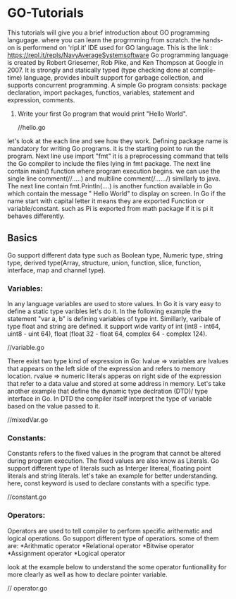 # GO-Tutorials
This tutorials will give you a brief introduction about GO programming langugage. where you can learn the progrmming from scratch. 
the hands-on is performend on 'ripl.it' IDE used for GO language. This is the link : https://repl.it/repls/NavyAverageSystemsoftware
Go programming language is created by Robert Griesemer, Rob Pike, and Ken Thompson at Google in 2007. It is strongly and statically typed (type checking done at compile-time) language, provides inbuilt support for garbage collection, and supports concurrent programming.
A simple Go program consists: package declaration, import packages, functios, variables, statement and expression, comments.

1) Write your first Go program that would print "Hello World".

    //hello.go
    
 let's look at the each line and see how they work.
Defining package name is mandatory for writing Go programs. it is the starting point to run the program. Next line use import "fmt" it      is a preprocessing command that tells the Go compiler to include the files lying in fmt package.
The next line contain main() function where program execution begins. we can use the single line comment(//.....) and multiline comment(/*......*/) simillarly to java.
The next line contain fmt.Println(....) is another function available in Go which contain the message " Hello World" to display on       screen.
In Go if the name start with capital letter it means they are exported Function or variable/constant. such as Pi is exported from math package if it is pi it behaves differently.

## Basics
Go support different data type such as Boolean type, Numeric type, string type, derived type(Array, structure, union, function, slice, function, interface, map and channel type).

### Variables:
In any language variables are used to store values. In Go it is vary easy to define a static type varibles let's do it. In the following example the statement "var a, b" is defining variables of type int. Simillarly, varibale of type float and string are defined. it support wide varity of int (int8 - int64, uint8 - uint 64), float (float 32 - float 64, complex 64 - complex 124).

//variable.go

There exist two type kind of expression in Go:
lvalue => variables are lvalues that appears on the left side of the expression and refers to memory location.
rvalue => numeric literals apperas on right side of the expression that refer to a data value and stored at some address in memory.
Let's take another example that define the dynamic type declration (DTD)/ type interface in Go. In DTD the compiler itself interpret the type of variable based on the value passed to it. 

//mixedVar.go

### Constants:
Constants refers to the fixed values in the program that cannot be altered during program execution. The fixed values are also know as Literals. Go support different type of literals such as Interger litereal, floating point literals and string literals. let's take an example for better understanding. here, const keyword is used to declare constants with a specific type.

//constant.go

### Operators:
Operators are used to tell compiler to perform specific arithematic and logical operations. Go support different type of operatiors. some of them are:
*Arithmatic operator
*Relational operator
*Bitwise operator 
*Assignment operator 
*Logical operator

look at the example below to understand the some operator funtionallity for more clearly as well as how to declare pointer variable.

// operator.go

### 





